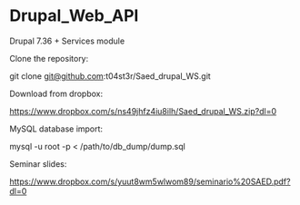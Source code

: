 # Drupal_Web_API

Drupal 7.36 + Services module

Clone the repository:

git clone git@github.com:t04st3r/Saed_drupal_WS.git

Download from dropbox:

https://www.dropbox.com/s/ns49jhfz4iu8ilh/Saed_drupal_WS.zip?dl=0

MySQL database import:

mysql -u root -p < /path/to/db_dump/dump.sql

Seminar slides:

https://www.dropbox.com/s/yuut8wm5wlwom89/seminario%20SAED.pdf?dl=0
